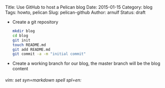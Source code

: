 Title: Use GitHub to host a Pelican blog
Date: 2015-01-15
Category: blog
Tags: howto, pelican
Slug: pelican-github
Author: arnulf
Status: draft

[github]: https://github.io

* Create a git repository 

    ```bash
    mkdir blog
    cd blog
    git init
    touch README.md
    git add README.md 
    git commit -a -m "initial commit"

    ```

* Create a working branch for our blog, the master branch will be the blog content

    

###### vim: set syn=markdown spell spl=en:
